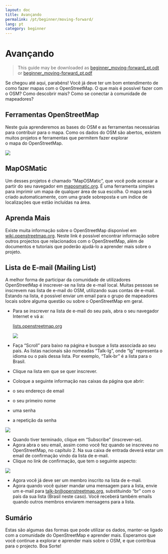 ```yaml
---
layout: doc
title: Avançando
permalink: /pt/beginner/moving-forward/
lang: pt
category: beginner
---
```


Avançando
=========

> This guide may be downloaded as [beginner_moving-forward_pt.odt](/files/beginner_moving-forward_pt.odt) or [beginner_moving-forward_pt.pdf](/files/beginner_moving-forward_pt.pdf)  

Se chegou até aqui, parabéns! Você já deve ter um bom entendimento
de como fazer mapas com o OpenStreetMap. O que mais é possível fazer com o
OSM? Como descobrir mais? Como se conectar à comunidade de mapeadores?


Ferramentas OpenStreetMap
-------------------------

Neste guia aprenderemos as bases do OSM e as ferramentas necessárias para
contribuir para o mapa. Como os dados do OSM são abertos, existem
muitos projetos e ferramentas que permitem fazer explorar  
o mapa do OpenStreetMap.

![]({{site.baseurl}}/images/pt_beg_ch8_image01.png)

MapOSMatic
----------

Um desses projetos é chamado “MapOSMatic”, que você pode acessar a partir 
do seu navegador em [maposmatic.org](http://maposmatic.org/). É 
uma ferramenta simples para imprimir um mapa de qualquer área de sua
escolha. O mapa será criado automaticamente, com uma grade sobreposta 
e um índice de localizações que estão incluídas na área.

Aprenda Mais
------------

Existe muita informação sobre o OpenStreetMap disponível em
[wiki.openstreetmap.org](http://wiki.openstreetmap.org). Neste link é 
possível encontrar informação sobre outros projectos que relacionados
com o OpenStreetMap, além de documentos e tutoriais que poderão ajudá-lo a
aprender mais sobre o projeto.

Lista de E-mail (Mailing List)
-------------------------------

A melhor forma de participar da comunidade de utilizadores OpenStreetMap é
inscrever-se na lista de e-mail local. Muitas pessoas se inscrevem
nas lista de e-mail do OSM, utilizando suas contas de e-mail. Estando na
lista, é possível enviar um email para o grupo de mapeadores locais sobre 
alguma questão ou sobre o OpenStreetMap em geral.

-  Para se inscrever na lista de e-mail do seu país, abra o seu
    navegador Internet e vá a:

    [lists.openstreetmap.org](http://lists.openstreetmap.org)

    ![]({{site.baseurl}}/images/pt_beg_ch8_image03.png)

-  Faça “Scroll” para baixo na página e busque a lista associada
    ao seu país. As listas nacionais são nomeadas “Talk-lg”, onde
    “lg” representa o idioma ou o país dessa lista. Por exemplo, 
    “Talk-br” é a lista para o Brasil.
-  Clique na lista em que se quer inscrever.
-  Coloque a seguinte informação nas caixas da página que abrir:

-  o seu endereço de email
-  o seu primeiro nome
-  uma senha
-  a repetição da senha

  ![]({{site.baseurl}}/images/pt_beg_ch8_image02.png)

-  Quando tiver terminado, clique em “Subscribe” (inscrever-se).
-  Agora abra o seu email, assim como você fez quando se inscreveu 
    no OpenStreetMap, no capítulo 2. Na sua caixa de entrada deverá estar
    um email de confirmação vindo da lista de e-mail.
-  Clique no link de confirmação, que tem o seguinte aspecto:

  ![]({{site.baseurl}}/images/pt_beg_ch8_image04.png)

-  Agora você já deve ser um membro inscrito na lista de e-mail.
-  Agora quando você quiser mandar uma mensagem para a lista, envie um e-mail
    para talk-br@openstreetmap.org, substituindo “br” com o país da sua
    lista (Brasil neste caso). Você receberá também emails quando outros
    membros enviarem mensagens para a lista.

Sumário
-------

Estas são algumas das formas que pode utilizar os dados, manter-se ligado 
com a comunidade do OpenStreetMap e aprender mais. Esperamos que você continue a
explorar e aprender mais sobre o OSM, e que contribua para o projecto.
Boa Sorte!
